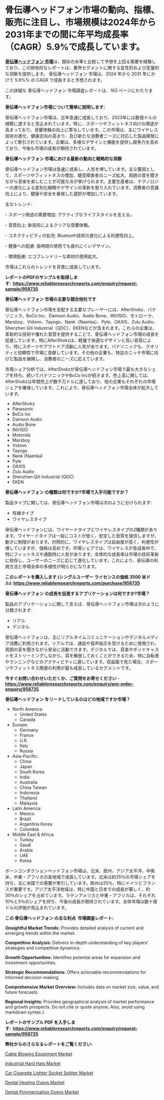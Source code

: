 <p><h1>骨伝導ヘッドフォン市場の動向、指標、販売に注目し、市場規模は2024年から2031年までの間に年平均成長率（CAGR）5.9%で成長しています。</h1></p><p data-sourcepos="1:1-1:157"><strong><a href="https://www.reliableresearchreports.com/bone-conduction-headphones-r958735?utm_campaign=107&utm_medium=36&utm_source=Github&utm_content=ia&utm_term=03122024&utm_id=bone-conduction-headphones">骨伝導ヘッドフォン 市場</a></strong>は、既存の水準と比較して予想を上回る需要を経験しており、この排他的なレポートは、業界セグメントに関する定性的および定量的な洞察を提供します。 骨伝導ヘッドフォン 市場は、2024 年から 2031 年にかけて 5.9%% の CAGR で成長すると予想されます。</p>
<p data-sourcepos="3:1-3:50">この詳細な 骨伝導ヘッドフォン 市場調査レポートは、163 ページにわたります。</p>
<p><strong>骨伝導ヘッドフォン市場について簡単に説明します:</strong></p>
<p><p>骨伝導ヘッドフォン市場は、近年急速に成長しており、2023年には数億ドルの規模に達すると見込まれています。特に、スポーツやフィットネス向けの用途が高まっており、音響体験の向上に寄与しています。この市場は、主にワイヤレス技術の進化、健康志向の高まり、及び新たな消費者ニーズに対応した製品開発によって牽引されています。企業は、多様なデザインと機能を提供し競争力を高めており、今後も市場の成長が期待されています。</p></p>
<p><strong>骨伝導ヘッドフォン 市場における最新の動向と戦略的な洞察</strong></p>
<p><p>骨伝導ヘッドフォン市場は急速に成長し、人気を博しています。主な要因として、スポーツやフィットネスの増加、聴覚障害者のニーズ拡大、周囲の音を聞きながら音楽を楽しむことが可能な点が挙げられます。主要生産者は、テクノロジーの進化による差別化戦略やデザインの革新を取り入れています。消費者の意識向上により、健康や安全を重視した選択が増加しています。</p><p>主なトレンド:</p><p>- スポーツ用途の需要増加: アクティブなライフスタイルを支える。</p><p>- 音質向上: 新技術によるクリアな音響体験。</p><p>- コネクティビティの拡充: Bluetooth技術の進化による利便性向上。</p><p>- 健康への配慮: 長時間の使用でも疲れにくいデザイン。</p><p>- 環境配慮: エコフレンドリーな素材の使用拡大。</p><p>市場はこれらのトレンドを背景に成長しています。</p></p>
<p><strong>レポートのPDFのサンプルを取得します</strong><strong>:&nbsp;&nbsp;<a href="https://www.reliableresearchreports.com/enquiry/request-sample/958735?utm_campaign=107&utm_medium=36&utm_source=Github&utm_content=ia&utm_term=03122024&utm_id=bone-conduction-headphones">https://www.reliableresearchreports.com/enquiry/request-sample/958735</a></strong></p>
<p><strong>骨伝導ヘッドフォン 市場の主要な競合他社です</strong></p>
<p><p>骨伝導ヘッドフォン市場を支配する主要なプレーヤーには、AfterShokz、パナソニック、BoCo Inc、Damson Audio、Audio Bone、INVISIO、モトローラ、Marsboy、Vidonn、Tayogo、Nank（Naenka）、Pyle、OAXIS、Zulu Audio、Shenzhen Qili Industrial（QDC）、EKENなどが含まれます。これらの企業は、革新的な技術や優れた音質を提供することで、骨伝導ヘッドフォン市場の成長を促進しています。特にAfterShokzは、軽量で快適なデザインと高い音質により、特にスポーツやアウトドア活動に人気があります。パナソニックも、クオリティと信頼性で市場に貢献しています。その他の企業も、特定のニッチ市場に向けた製品を展開し、消費者のニーズに応えています。</p><p>市場シェア分析では、AfterShokzが骨伝導ヘッドフォン市場で最も大きなシェアを持ち、続いてパナソニックやBoCo Incが続きます。売上高に関しては、AfterShokzは年間売上が数千万ドルに達しており、他の企業もそれぞれの市場シェアを確保しています。これにより、骨伝導ヘッドフォン市場全体が拡大しています。</p></p>
<p><ul><li>AfterShokz</li><li>Panasonic</li><li>BoCo inc</li><li>Damson Audio</li><li>Audio Bone</li><li>INVISIO</li><li>Motorola</li><li>Marsboy</li><li>Vidonn</li><li>Tayogo</li><li>Nank (Naenka)</li><li>Pyle</li><li>OAXIS</li><li>Zulu Audio</li><li>Shenzhen Qili Industrial (QDC)</li><li>EKEN</li></ul></p>
<p><strong>骨伝導ヘッドフォン の種類は何ですか?市場で入手可能ですか？</strong></p>
<p>製品タイプに関しては、骨伝導ヘッドフォン市場は次のように分けられます:</p>
<p><ul><li>有線タイプ</li><li>ワイヤレスタイプ</li></ul></p>
<p><p>骨伝導ヘッドフォンには、ワイヤードタイプとワイヤレスタイプの2種類があります。ワイヤードタイプは一般にコストが低く、安定した音質を提供しますが、動きに制限があります。対照的に、ワイヤレスタイプは自由度が高く、利便性が増していますが、価格は高めです。市場シェアでは、ワイヤレスが急成長中で、特にフィットネスや通勤時に人気があります。全体的な成長率は市場の技術革新に依存し、ユーザーのニーズに応じて進化しています。これにより、骨伝導の利用方法と市場全体の多様性が明らかになります。</p></p>
<p><strong>このレポートを購入します (シングルユーザー ライセンスの価格 3500 米ドル):&nbsp;<a href="https://www.reliableresearchreports.com/purchase/958735?utm_campaign=107&utm_medium=36&utm_source=Github&utm_content=ia&utm_term=03122024&utm_id=bone-conduction-headphones">https://www.reliableresearchreports.com/purchase/958735</a></strong></p>
<p><strong>骨伝導ヘッドフォン の成長を促進するアプリケーションは何ですか?市場？</strong></p>
<p>製品のアプリケーションに関して言えば、骨伝導ヘッドフォン市場は次のように分類されます:</p>
<p><ul><li>リアル</li><li>デジタル</li></ul></p>
<p><p>骨伝導ヘッドフォンは、主にリアルタイムコミュニケーションやデジタルメディア消費に利用されます。リアルでは、通話や音声指示を受けるために使用され、周囲の音を聞きながら安全に活動できます。デジタルでは、音楽やポッドキャストをストリーミングしながら、耳を解放しておくことができるため、特に自転車やランニングなどのアクティビティに適しています。収益面で見た場合、スポーツやフィットネス関連の利用が最も成長しているセグメントです。</p></p>
<p><strong>今すぐお問い合わせいただくか、ご質問をお寄せください</strong><strong>&nbsp;</strong>-<strong><a href="https://www.reliableresearchreports.com/enquiry/pre-order-enquiry/958735?utm_campaign=107&utm_medium=36&utm_source=Github&utm_content=ia&utm_term=03122024&utm_id=bone-conduction-headphones">https://www.reliableresearchreports.com/enquiry/pre-order-enquiry/958735</a></strong></p>
<p><strong>骨伝導ヘッドフォン をリードしているのはどの地域ですか市場？</strong></p>
<p><ul>
    <li>
        North America:
        <ul>
            <li>United States</li>
            <li>Canada</li>
        </ul>
    </li>
    <li>
        Europe:
        <ul>
            <li>Germany</li>
            <li>France</li>
            <li>U.K.</li>
            <li>Italy</li>
            <li>Russia</li>
        </ul>
    </li>
    <li>
        Asia-Pacific:
        <ul>
            <li>China</li>
            <li>Japan</li>
            <li>South Korea</li>
            <li>India</li>
            <li>Australia</li>
            <li>China Taiwan</li>
            <li>Indonesia</li>
            <li>Thailand</li>
            <li>Malaysia</li>
        </ul>
    </li>
    <li>
        Latin America:
        <ul>
            <li>Mexico</li>
            <li>Brazil</li>
            <li>Argentina Korea</li>
            <li>Colombia</li>
        </ul>
    </li>
    <li>
        Middle East & Africa:
        <ul>
            <li>Turkey</li>
            <li>Saudi</li>
            <li>Arabia</li>
            <li>UAE</li>
            <li>Korea</li>
        </ul>
    </li>
    </ul></p>
<p><p>ボーンコンダクションヘッドフォン市場は、北米、欧州、アジア太平洋、中南米、中東・アフリカの各地域で成長しています。北米は約35％の市場シェアを持ち、主に米国での需要が牽引しています。欧州は25％、特にドイツとフランスが重要です。アジア太平洋地域は、特に中国と日本での成長が著しく、約30％のシェアを占めています。ラテンアメリカと中東・アフリカは、それぞれ10％と5％のシェアを持ち、今後の成長が期待されています。全体市場は数十億ドルの評価が見込まれています。</p></p>
<p><strong>この 骨伝導ヘッドフォン の主な利点&nbsp; 市場調査レポート:</strong></p>
<p><strong>{Insightful Market Trends:</strong> Provides detailed analysis of current and emerging trends within the market.</p>
<p><strong>Competitive Analysis:</strong> Delivers in-depth understanding of key players' strategies and competitive dynamics.</p>
<p><strong>Growth Opportunities:</strong> Identifies potential areas for expansion and investment opportunities.</p>
<p><strong>Strategic Recommendations:</strong> Offers actionable recommendations for informed decision-making.</p>
<p><strong>Comprehensive Market Overview: </strong>Includes data on market size, value, and future forecasts.</p>
<p><strong>Regional Insights: </strong>Provides geographical analysis of market performance and growth prospects. Do not cite or quote anyone. Also, avoid using markdown syntax.}</p>
<p><strong>レポートのサンプル PDF を入手します:&nbsp;</strong><strong>&nbsp;<a href="https://www.reliableresearchreports.com/enquiry/request-sample/958735?utm_campaign=107&utm_medium=36&utm_source=Github&utm_content=ia&utm_term=03122024&utm_id=bone-conduction-headphones">https://www.reliableresearchreports.com/enquiry/request-sample/958735</a></strong></p>
<p></p>
<p><strong>弊社からのさらなるレポートをご覧ください:</strong></p>
<p><p><a href="https://www.linkedin.com/pulse/cable-blowing-equipment-market-report-based-its-anticipated-mtumf?utm_campaign=107&utm_medium=36&utm_source=Github&utm_content=ia&utm_term=03122024&utm_id=bone-conduction-headphones">Cable Blowing Equipment Market</a></p><p><a href="https://issuu.com/reportprime-2/docs/industrial-hard-hats-market-size-2030.pptx?utm_campaign=107&utm_medium=36&utm_source=Github&utm_content=ia&utm_term=03122024&utm_id=bone-conduction-headphones">Industrial Hard Hats Market</a></p><p><a href="https://www.linkedin.com/pulse/car-cigarette-lighter-socket-splitter-market-overview-products-uoqhf?utm_campaign=107&utm_medium=36&utm_source=Github&utm_content=ia&utm_term=03122024&utm_id=bone-conduction-headphones">Car Cigarette Lighter Socket Splitter Market</a></p><p><a href="https://github.com/luckyshygirl/Market-Research-Report-List-7/blob/main/dental-heating-ovens-market.md?utm_campaign=107&utm_medium=36&utm_source=Github&utm_content=ia&utm_term=03122024&utm_id=bone-conduction-headphones">Dental Heating Ovens Market</a></p><p><a href="https://github.com/arionmp/Market-Research-Report-List-5/blob/main/dental-polymerization-ovens-market.md?utm_campaign=107&utm_medium=36&utm_source=Github&utm_content=ia&utm_term=03122024&utm_id=bone-conduction-headphones">Dental Polymerization Ovens Market</a></p></p>